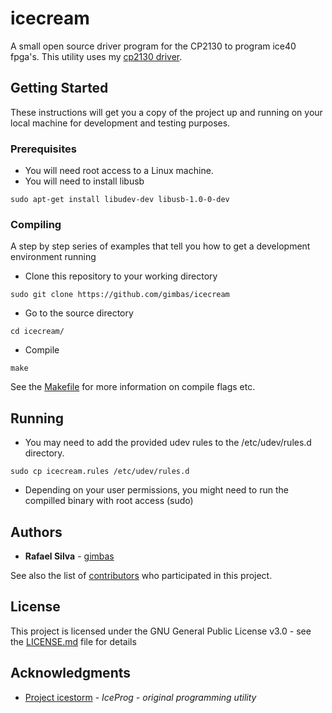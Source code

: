# icecream

A small open source driver program for the CP2130 to program ice40 fpga's.
This utility uses my <a href="https://github.com/gimbas/cp2130">cp2130 driver</a>.

## Getting Started

These instructions will get you a copy of the project up and running on your local machine for development and testing purposes.

### Prerequisites

- You will need root access to a Linux machine.
- You will need to install libusb
```
sudo apt-get install libudev-dev libusb-1.0-0-dev
```

### Compiling

A step by step series of examples that tell you how to get a development environment running

- Clone this repository to your working directory

```
sudo git clone https://github.com/gimbas/icecream
```

- Go to the source directory

```
cd icecream/
```

- Compile

```
make
```

See the [Makefile](Makefile) for more information on compile flags etc.

## Running

- You may need to add the provided udev rules to the /etc/udev/rules.d directory.

```
sudo cp icecream.rules /etc/udev/rules.d
```
- Depending on your user permissions, you might need to run the compilled binary with root access (sudo)

## Authors

* **Rafael Silva** - [gimbas](https://github.com/crying-face-emoji)

See also the list of [contributors](https://github.com/gimbas/icestorm/graphs/contributors) who participated in this project.

## License

This project is licensed under the GNU General Public License v3.0 - see the [LICENSE.md](LICENSE.md) file for details

## Acknowledgments

* <a href="http://www.clifford.at/icestorm/">Project icestorm</a> - *IceProg - original programming utility*
